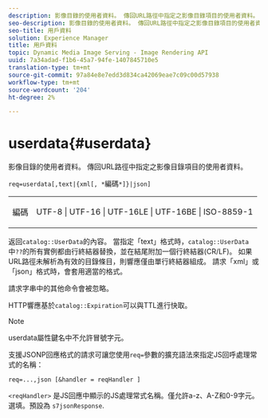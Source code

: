 ```yaml
---
description: 影像目錄的使用者資料。 傳回URL路徑中指定之影像目錄項目的使用者資料。
seo-description: 影像目錄的使用者資料。 傳回URL路徑中指定之影像目錄項目的使用者資料。
seo-title: 用戶資料
solution: Experience Manager
title: 用戶資料
topic: Dynamic Media Image Serving - Image Rendering API
uuid: 7a34adad-f1b6-45a7-94fe-1407845710e5
translation-type: tm+mt
source-git-commit: 97a84e8e7edd3d834ca42069eae7c09c00d57938
workflow-type: tm+mt
source-wordcount: '204'
ht-degree: 2%

---
```



# userdata{#userdata}

影像目錄的使用者資料。 傳回URL路徑中指定之影像目錄項目的使用者資料。

`req=userdata[,text|{xml[, *`編碼`*]}|json]`

<table id="simpletable_F9D94C83865F4216BCF7987C32FACC46"> 
 <tr class="strow"> 
  <td class="stentry"> <p><span class="varname"> 編碼</span> </p> </td> 
  <td class="stentry"> <p><span class="codeph"> UTF-8 | UTF-16 | UTF-16LE | UTF-16BE | ISO-8859-1</span> </p></td> 
 </tr> 
</table>

返回`catalog::UserData`的內容。 當指定「text」格式時，`catalog::UserData`中`??`的所有實例都由行終結器替換，並在結尾附加一個行終結器(CR/LF)。 如果URL路徑未解析為有效的目錄條目，則響應僅由單行終結器組成。 請求「xml」或「json」格式時，會套用適當的格式。

請求字串中的其他命令會被忽略。

HTTP響應基於`catalog::Expiration`可以與TTL進行快取。

>[!NOTE]
>
>userdata屬性鍵名中不允許冒號字元。

支援JSONP回應格式的請求可讓您使用`req=`參數的擴充語法來指定JS回呼處理常式的名稱：

`req=...,json [&handler = reqHandler ]`

`<reqHandler>` 是JS回應中顯示的JS處理常式名稱。僅允許a-z、A-Z和0-9字元。 選填。預設為 `s7jsonResponse`.
